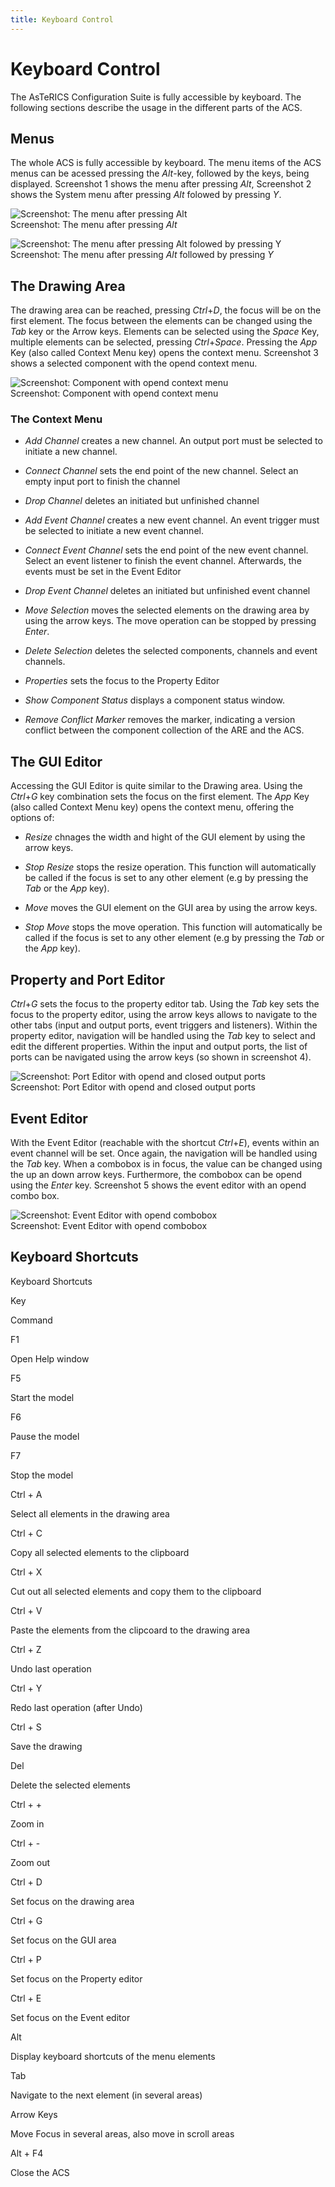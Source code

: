 ```yaml
---
title: Keyboard Control
---
```


# Keyboard Control

The AsTeRICS Configuration Suite is fully accessible by keyboard. The following sections describe the usage in the different parts of the ACS.

## Menus

The whole ACS is fully accessible by keyboard. The menu items of the ACS menus can be acessed pressing the _Alt_\-key, followed by the keys, being displayed. Screenshot 1 shows the menu after pressing _Alt_, Screenshot 2 shows the System menu after pressing _Alt_ folowed by pressing _Y_.

![Screenshot: The menu after pressing Alt](./img/keyboard-menu1.png "Screenshot: The menu after pressing Alt")  
Screenshot: The menu after pressing _Alt_

![Screenshot: The menu after pressing Alt folowed by pressing Y](./img/keyboard-menu2.png "Screenshot: The menu after pressing Alt folowed by pressing Y")  
Screenshot: The menu after pressing _Alt_ followed by pressing _Y_

## The Drawing Area

The drawing area can be reached, pressing _Ctrl_+_D_, the focus will be on the first element. The focus between the elements can be changed using the _Tab_ key or the Arrow keys. Elements can be selected using the _Space_ Key, multiple elements can be selected, pressing _Ctrl_+_Space_. Pressing the _App_ Key (also called Context Menu key) opens the context menu. Screenshot 3 shows a selected component with the opend context menu.

![Screenshot: Component with opend context menu](./img/keyboard-contextmenu.png "Screenshot: Component with opend context menu")  
Screenshot: Component with opend context menu

### The Context Menu

- _Add Channel_ creates a new channel. An output port must be selected to initiate a new channel.
- _Connect Channel_ sets the end point of the new channel. Select an empty input port to finish the channel
- _Drop Channel_ deletes an initiated but unfinished channel

- _Add Event Channel_ creates a new event channel. An event trigger must be selected to initiate a new event channel.
- _Connect Event Channel_ sets the end point of the new event channel. Select an event listener to finish the event channel. Afterwards, the events must be set in the Event Editor
- _Drop Event Channel_ deletes an initiated but unfinished event channel

- _Move Selection_ moves the selected elements on the drawing area by using the arrow keys. The move operation can be stopped by pressing _Enter_.
- _Delete Selection_ deletes the selected components, channels and event channels.
- _Properties_ sets the focus to the Property Editor
- _Show Component Status_ displays a component status window.
- _Remove Conflict Marker_ removes the marker, indicating a version conflict between the component collection of the ARE and the ACS.

## The GUI Editor

Accessing the GUI Editor is quite similar to the Drawing area. Using the _Ctrl_+_G_ key combination sets the focus on the first element. The _App_ Key (also called Context Menu key) opens the context menu, offering the options of:

- _Resize_ chnages the width and hight of the GUI element by using the arrow keys.
- _Stop Resize_ stops the resize operation. This function will automatically be called if the focus is set to any other element (e.g by pressing the _Tab_ or the _App_ key).

- _Move_ moves the GUI element on the GUI area by using the arrow keys.
- _Stop Move_ stops the move operation. This function will automatically be called if the focus is set to any other element (e.g by pressing the _Tab_ or the _App_ key).

## Property and Port Editor

_Ctrl_+_G_ sets the focus to the property editor tab. Using the _Tab_ key sets the focus to the property editor, using the arrow keys allows to navigate to the other tabs (input and output ports, event triggers and listeners). Within the property editor, navigation will be handled using the _Tab_ key to select and edit the different properties. Within the input and output ports, the list of ports can be navigated using the arrow keys (so shown in screenshot 4).

![Screenshot: Port Editor with opend and closed output ports](./img/keyboard-output_ports.png "Screenshot: Port Editor with opend and closed output ports")  
Screenshot: Port Editor with opend and closed output ports

## Event Editor

With the Event Editor (reachable with the shortcut _Ctrl_+_E_), events within an event channel will be set. Once again, the navigation will be handled using the _Tab_ key. When a combobox is in focus, the value can be changed using the up an down arrow keys. Furthermore, the combobox can be opend using the _Enter_ key. Screenshot 5 shows the event editor with an opend combo box.

![Screenshot: Event Editor with opend combobox](./img/keyboard-eventeditor.png "Screenshot: Event Editor with opend combobox")  
Screenshot: Event Editor with opend combobox

## Keyboard Shortcuts

Keyboard Shortcuts

Key

Command

F1

Open Help window

F5

Start the model

F6

Pause the model

F7

Stop the model

Ctrl + A

Select all elements in the drawing area

Ctrl + C

Copy all selected elements to the clipboard

Ctrl + X

Cut out all selected elements and copy them to the clipboard

Ctrl + V

Paste the elements from the clipcoard to the drawing area

Ctrl + Z

Undo last operation

Ctrl + Y

Redo last operation (after Undo)

Ctrl + S

Save the drawing

Del

Delete the selected elements

Ctrl + +

Zoom in

Ctrl + -

Zoom out

Ctrl + D

Set focus on the drawing area

Ctrl + G

Set focus on the GUI area

Ctrl + P

Set focus on the Property editor

Ctrl + E

Set focus on the Event editor

Alt

Display keyboard shortcuts of the menu elements

Tab

Navigate to the next element (in several areas)

Arrow Keys

Move Focus in several areas, also move in scroll areas

Alt + F4

Close the ACS
